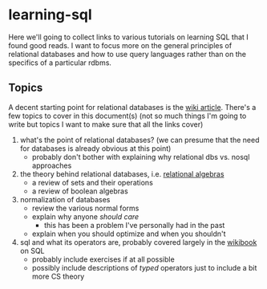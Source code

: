 # learning-sql

Here we'll going to collect links to various tutorials on learning SQL that I found good reads. I want to focus more on the general principles of relational databases and how to use query languages rather than on the specifics of a particular rdbms.

## Topics

A decent starting point for relational databases is the [wiki article](https://en.wikipedia.org/wiki/Relational_database). There's a few topics to cover in this document(s) (not so much things I'm going to write but topics I want to make sure that all the links cover)

  1. what's the point of relational databases? (we can presume that the need for databases is already obvious at this point)
     * probably don't bother with explaining why relational dbs vs. nosql approaches 
  2. the theory behind relational databases, i.e. [relational algebras](https://en.wikipedia.org/wiki/Relational_algebra)
     * a review of sets and their operations
     * a review of boolean algebras
  3. normalization of databases
     * review the various normal forms
     * explain why anyone *should care*
         * this has been a problem I've personally had in the past
     * explain when you should optimize and when you shouldn't
  4. sql and what its operators are, probably covered largely in the [wikibook](https://en.wikibooks.org/wiki/Structured_Query_Language) on SQL
     * probably include exercises if at all possible
     * possibly include descriptions of *typed* operators just to include a bit more CS theory


